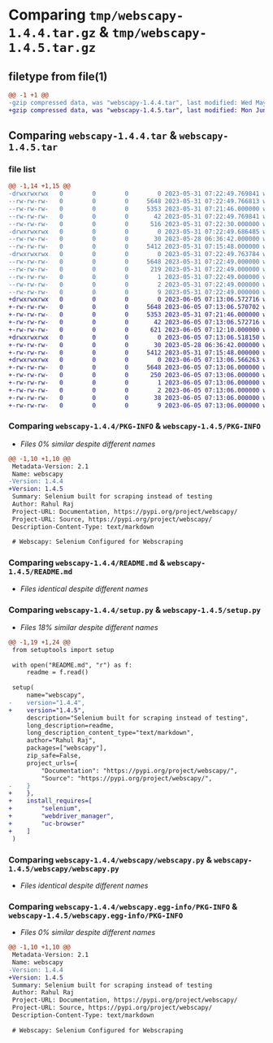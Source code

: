 # Comparing `tmp/webscapy-1.4.4.tar.gz` & `tmp/webscapy-1.4.5.tar.gz`

## filetype from file(1)

```diff
@@ -1 +1 @@
-gzip compressed data, was "webscapy-1.4.4.tar", last modified: Wed May 31 07:22:49 2023, max compression
+gzip compressed data, was "webscapy-1.4.5.tar", last modified: Mon Jun  5 07:13:06 2023, max compression
```

## Comparing `webscapy-1.4.4.tar` & `webscapy-1.4.5.tar`

### file list

```diff
@@ -1,14 +1,15 @@
-drwxrwxrwx   0        0        0        0 2023-05-31 07:22:49.769841 webscapy-1.4.4/
--rw-rw-rw-   0        0        0     5648 2023-05-31 07:22:49.766813 webscapy-1.4.4/PKG-INFO
--rw-rw-rw-   0        0        0     5353 2023-05-31 07:21:46.000000 webscapy-1.4.4/README.md
--rw-rw-rw-   0        0        0       42 2023-05-31 07:22:49.769841 webscapy-1.4.4/setup.cfg
--rw-rw-rw-   0        0        0      516 2023-05-31 07:22:30.000000 webscapy-1.4.4/setup.py
-drwxrwxrwx   0        0        0        0 2023-05-31 07:22:49.686485 webscapy-1.4.4/webscapy/
--rw-rw-rw-   0        0        0       30 2023-05-28 06:36:42.000000 webscapy-1.4.4/webscapy/__init__.py
--rw-rw-rw-   0        0        0     5412 2023-05-31 07:15:48.000000 webscapy-1.4.4/webscapy/webscapy.py
-drwxrwxrwx   0        0        0        0 2023-05-31 07:22:49.763784 webscapy-1.4.4/webscapy.egg-info/
--rw-rw-rw-   0        0        0     5648 2023-05-31 07:22:49.000000 webscapy-1.4.4/webscapy.egg-info/PKG-INFO
--rw-rw-rw-   0        0        0      219 2023-05-31 07:22:49.000000 webscapy-1.4.4/webscapy.egg-info/SOURCES.txt
--rw-rw-rw-   0        0        0        1 2023-05-31 07:22:49.000000 webscapy-1.4.4/webscapy.egg-info/dependency_links.txt
--rw-rw-rw-   0        0        0        2 2023-05-31 07:22:49.000000 webscapy-1.4.4/webscapy.egg-info/not-zip-safe
--rw-rw-rw-   0        0        0        9 2023-05-31 07:22:49.000000 webscapy-1.4.4/webscapy.egg-info/top_level.txt
+drwxrwxrwx   0        0        0        0 2023-06-05 07:13:06.572716 webscapy-1.4.5/
+-rw-rw-rw-   0        0        0     5648 2023-06-05 07:13:06.570702 webscapy-1.4.5/PKG-INFO
+-rw-rw-rw-   0        0        0     5353 2023-05-31 07:21:46.000000 webscapy-1.4.5/README.md
+-rw-rw-rw-   0        0        0       42 2023-06-05 07:13:06.572716 webscapy-1.4.5/setup.cfg
+-rw-rw-rw-   0        0        0      621 2023-06-05 07:12:10.000000 webscapy-1.4.5/setup.py
+drwxrwxrwx   0        0        0        0 2023-06-05 07:13:06.518150 webscapy-1.4.5/webscapy/
+-rw-rw-rw-   0        0        0       30 2023-05-28 06:36:42.000000 webscapy-1.4.5/webscapy/__init__.py
+-rw-rw-rw-   0        0        0     5412 2023-05-31 07:15:48.000000 webscapy-1.4.5/webscapy/webscapy.py
+drwxrwxrwx   0        0        0        0 2023-06-05 07:13:06.566263 webscapy-1.4.5/webscapy.egg-info/
+-rw-rw-rw-   0        0        0     5648 2023-06-05 07:13:06.000000 webscapy-1.4.5/webscapy.egg-info/PKG-INFO
+-rw-rw-rw-   0        0        0      250 2023-06-05 07:13:06.000000 webscapy-1.4.5/webscapy.egg-info/SOURCES.txt
+-rw-rw-rw-   0        0        0        1 2023-06-05 07:13:06.000000 webscapy-1.4.5/webscapy.egg-info/dependency_links.txt
+-rw-rw-rw-   0        0        0        2 2023-06-05 07:13:06.000000 webscapy-1.4.5/webscapy.egg-info/not-zip-safe
+-rw-rw-rw-   0        0        0       38 2023-06-05 07:13:06.000000 webscapy-1.4.5/webscapy.egg-info/requires.txt
+-rw-rw-rw-   0        0        0        9 2023-06-05 07:13:06.000000 webscapy-1.4.5/webscapy.egg-info/top_level.txt
```

### Comparing `webscapy-1.4.4/PKG-INFO` & `webscapy-1.4.5/PKG-INFO`

 * *Files 0% similar despite different names*

```diff
@@ -1,10 +1,10 @@
 Metadata-Version: 2.1
 Name: webscapy
-Version: 1.4.4
+Version: 1.4.5
 Summary: Selenium built for scraping instead of testing
 Author: Rahul Raj
 Project-URL: Documentation, https://pypi.org/project/webscapy/
 Project-URL: Source, https://pypi.org/project/webscapy/
 Description-Content-Type: text/markdown
 
 # Webscapy: Selenium Configured for Webscraping
```

### Comparing `webscapy-1.4.4/README.md` & `webscapy-1.4.5/README.md`

 * *Files identical despite different names*

### Comparing `webscapy-1.4.4/setup.py` & `webscapy-1.4.5/setup.py`

 * *Files 18% similar despite different names*

```diff
@@ -1,19 +1,24 @@
 from setuptools import setup
 
 with open("README.md", "r") as f:
     readme = f.read()
 
 setup(
     name="webscapy",
-    version="1.4.4",
+    version="1.4.5",
     description="Selenium built for scraping instead of testing",
     long_description=readme,
     long_description_content_type="text/markdown",
     author="Rahul Raj",
     packages=["webscapy"],
     zip_safe=False,
     project_urls={
         "Documentation": "https://pypi.org/project/webscapy/",
         "Source": "https://pypi.org/project/webscapy/",
-    }
+    },
+    install_requires=[
+        "selenium",
+        "webdriver_manager",
+        "uc-browser"
+    ]
 )
```

### Comparing `webscapy-1.4.4/webscapy/webscapy.py` & `webscapy-1.4.5/webscapy/webscapy.py`

 * *Files identical despite different names*

### Comparing `webscapy-1.4.4/webscapy.egg-info/PKG-INFO` & `webscapy-1.4.5/webscapy.egg-info/PKG-INFO`

 * *Files 0% similar despite different names*

```diff
@@ -1,10 +1,10 @@
 Metadata-Version: 2.1
 Name: webscapy
-Version: 1.4.4
+Version: 1.4.5
 Summary: Selenium built for scraping instead of testing
 Author: Rahul Raj
 Project-URL: Documentation, https://pypi.org/project/webscapy/
 Project-URL: Source, https://pypi.org/project/webscapy/
 Description-Content-Type: text/markdown
 
 # Webscapy: Selenium Configured for Webscraping
```

